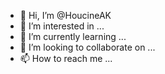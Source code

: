 - 👋 Hi, I’m @HoucineAK
- 👀 I’m interested in ...
- 🌱 I’m currently learning ...
- 💞️ I’m looking to collaborate on ...
- 📫 How to reach me ...

<!---
HoucineAK/HoucineAK is a ✨ special ✨ repository because its `README.md` (this file) appears on your GitHub profile.
You can click the Preview link to take a look at your changes.
--->

